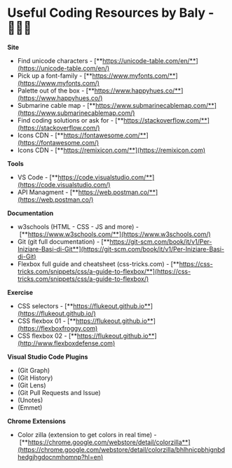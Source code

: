# Useful Coding Resources by Baly - 👩🏽‍🚀

**Site**

* Find unicode characters - [**https://unicode-table.com/en/**](https://unicode-table.com/en/)
* Pick up a font-family - [**https://www.myfonts.com/**](https://www.myfonts.com/)
* Palette out of the box - [**https://www.happyhues.co/**](https://www.happyhues.co/)
* Submarine cable map - [**https://www.submarinecablemap.com/**](https://www.submarinecablemap.com/)
* Find coding solutions or ask for - [**https://stackoverflow.com/**](https://stackoverflow.com/)
* Icons CDN - [**https://fontawesome.com/**](https://fontawesome.com/)
* Icons CDN - [**https://remixicon.com/**](https://remixicon.com)

**Tools**

* VS Code - [**https://code.visualstudio.com/**](https://code.visualstudio.com/)
* API Managment - [**https://web.postman.co/**](https://web.postman.co/)

**Documentation**

* w3schools (HTML - CSS - JS and more) - [**https://www.w3schools.com/**](https://www.w3schools.com/)
* Git (git full documentation) - [**https://git-scm.com/book/it/v1/Per-Iniziare-Basi-di-Git**](https://git-scm.com/book/it/v1/Per-Iniziare-Basi-di-Git)
* Flexbox full guide and cheatsheet (css-tricks.com) - [**https://css-tricks.com/snippets/css/a-guide-to-flexbox/**](https://css-tricks.com/snippets/css/a-guide-to-flexbox/)

**Exercise**

* CSS selectors - [**https://flukeout.github.io**](https://flukeout.github.io/)
* CSS flexbox 01 - [**https://flukeout.github.io**](https://flexboxfroggy.com)
* CSS flexbox 02 - [**https://flukeout.github.io**](http://www.flexboxdefense.com)

**Visual Studio Code Plugins**

* (Git Graph)
* (Git History)
* (Git Lens)
* (Git Pull Requests and Issue)
* (Unotes)
* (Emmet)

**Chrome Extensions**

* Color zilla (extension to get colors in real time) - [**https://chrome.google.com/webstore/detail/colorzilla**](https://chrome.google.com/webstore/detail/colorzilla/bhlhnicpbhignbdhedgjhgdocnmhomnp?hl=en)
